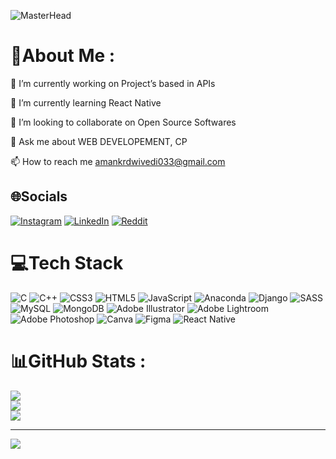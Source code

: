 ![MasterHead](https://thumbs.gfycat.com/ExemplaryFairFeline-max-1mb.gif)
# 💫About Me :
🔭 I’m currently working on Project’s based in APIs

🌱 I’m currently learning React Native

👯 I’m looking to collaborate on Open Source Softwares

💬 Ask me about WEB DEVELOPEMENT, CP 

📫 How to reach me amankrdwivedi033@gmail.com

## 🌐Socials
[![Instagram](https://img.shields.io/badge/Instagram-%23E4405F.svg?logo=Instagram&logoColor=white)](https://instagram.com/_amandwivedi) [![LinkedIn](https://img.shields.io/badge/LinkedIn-%230077B5.svg?logo=linkedin&logoColor=white)](https://linkedin.com/in/aman-kumar-dwivedi-700285221) [![Reddit](https://img.shields.io/badge/Reddit-%23FF4500.svg?logo=Reddit&logoColor=white)](https://reddit.com/user/Alternative_Pin_9979) 

# 💻Tech Stack
![C](https://img.shields.io/badge/c-%2300599C.svg?style=plastic&logo=c&logoColor=white) ![C++](https://img.shields.io/badge/c++-%2300599C.svg?style=plastic&logo=c%2B%2B&logoColor=white) ![CSS3](https://img.shields.io/badge/css3-%231572B6.svg?style=plastic&logo=css3&logoColor=white) ![HTML5](https://img.shields.io/badge/html5-%23E34F26.svg?style=plastic&logo=html5&logoColor=white) ![JavaScript](https://img.shields.io/badge/javascript-%23323330.svg?style=plastic&logo=javascript&logoColor=%23F7DF1E) ![Anaconda](https://img.shields.io/badge/Anaconda-%2344A833.svg?style=plastic&logo=anaconda&logoColor=white) ![Django](https://img.shields.io/badge/django-%23092E20.svg?style=plastic&logo=django&logoColor=white) ![SASS](https://img.shields.io/badge/SASS-hotpink.svg?style=plastic&logo=SASS&logoColor=white) ![MySQL](https://img.shields.io/badge/mysql-%2300f.svg?style=plastic&logo=mysql&logoColor=white) ![MongoDB](https://img.shields.io/badge/MongoDB-%234ea94b.svg?style=plastic&logo=mongodb&logoColor=white) ![Adobe Illustrator](https://img.shields.io/badge/adobeillustrator-%23FF9A00.svg?style=plastic&logo=adobeillustrator&logoColor=white) ![Adobe Lightroom](https://img.shields.io/badge/Adobe%20Lightroom-31A8FF.svg?style=plastic&logo=Adobe%20Lightroom&logoColor=white) ![Adobe Photoshop](https://img.shields.io/badge/adobephotoshop-%2331A8FF.svg?style=plastic&logo=adobephotoshop&logoColor=white) ![Canva](https://img.shields.io/badge/Canva-%2300C4CC.svg?style=plastic&logo=Canva&logoColor=white) 	![Figma](https://img.shields.io/badge/figma-%23F24E1E.svg?style=plastic&logo=figma&logoColor=white) ![React Native](https://img.shields.io/badge/react_native-%2320232a.svg?style=plastic&logo=react&logoColor=%2361DAFB)
# 📊GitHub Stats :
![](https://github-readme-stats.vercel.app/api?username=aman08-cool&theme=swift&hide_border=false&include_all_commits=false&count_private=false)<br/>
![](https://github-readme-streak-stats.herokuapp.com/?user=aman08-cool&theme=swift&hide_border=false)<br/>
![](https://github-readme-stats.vercel.app/api/top-langs/?username=aman08-cool&theme=swift&hide_border=false&include_all_commits=false&count_private=false&layout=compact)

---
[![](https://visitcount.itsvg.in/api?id=aman08-cool&icon=5&color=12)](https://visitcount.itsvg.in)

